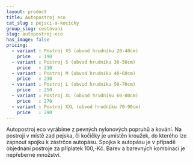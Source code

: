 ```yaml
---
layout: product
title: Autopostroj eco
cat_slug : pejsci-a-kocicky
group_slug: cestovani
slug: autopostroj-eco
has_image: false
pricing:
  - variant : Postroj XS (obvod hrudníku 20-40cm)
    price   : 190
  - variant : Postroj S (obvod hrudníku 30-50cm)
    price   : 210
  - variant : Postroj M (obvod hrudníku 40-60cm)
    price   : 230
  - variant : Postroj L (obvod hrudníku 50-70cm)
    price   : 250
  - variant : Postroj XL (obvod hrudníku 60-80cm)
    price   : 270
  - variant : Postroj XXL (obvod hrudníku 70-90cm)
    price   : 290
---
```


Autopostroj eco vyrábíme z pevných nylonových popruhů a kování.  Na postroji v místě zad pejska, či kočičky je umístěn kroužek, do kterého lze zapnout spojku k zástrčce autopásu. Spojka k autopásu je v případě objednání postroje za příplatek 100,-Kč. Barev a barevných kombinací je nepřeberné množství.


